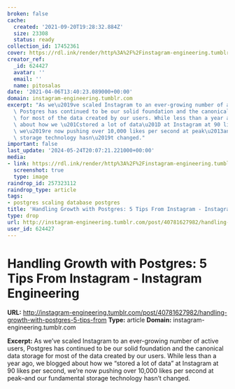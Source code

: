 ```yaml
---
broken: false
cache:
  created: '2021-09-20T19:28:32.884Z'
  size: 23308
  status: ready
collection_id: 17452361
cover: https://rdl.ink/render/http%3A%2F%2Finstagram-engineering.tumblr.com%2Fpost%2F40781627982%2Fhandling-growth-with-postgres-5-tips-from
creator_ref:
  _id: 624427
  avatar: ''
  email: ''
  name: pitosalas
date: '2021-04-06T13:40:23.089000+00:00'
domain: instagram-engineering.tumblr.com
excerpt: "As we\u2019ve scaled Instagram to an ever-growing number of active users,\
  \ Postgres has continued to be our solid foundation and the canonical data storage\
  \ for most of the data created by our users. While less than a year ago, we blogged\
  \ about how we \u201Cstored a lot of data\u201D at Instagram at 90 likes per second,\
  \ we\u2019re now pushing over 10,000 likes per second at peak\u2013and our fundamental\
  \ storage technology hasn\u2019t changed."
important: false
last_update: '2024-05-24T20:07:21.221000+00:00'
media:
- link: https://rdl.ink/render/http%3A%2F%2Finstagram-engineering.tumblr.com%2Fpost%2F40781627982%2Fhandling-growth-with-postgres-5-tips-from
  screenshot: true
  type: image
raindrop_id: 257323112
raindrop_type: article
tags:
- postgres scaling database postgres
title: 'Handling Growth with Postgres: 5 Tips From Instagram - Instagram Engineering'
type: drop
url: http://instagram-engineering.tumblr.com/post/40781627982/handling-growth-with-postgres-5-tips-from
user_id: 624427
---
```


# Handling Growth with Postgres: 5 Tips From Instagram - Instagram Engineering

**URL:** http://instagram-engineering.tumblr.com/post/40781627982/handling-growth-with-postgres-5-tips-from
**Type:** article
**Domain:** instagram-engineering.tumblr.com

**Excerpt:** As we’ve scaled Instagram to an ever-growing number of active users, Postgres has continued to be our solid foundation and the canonical data storage for most of the data created by our users. While less than a year ago, we blogged about how we “stored a lot of data” at Instagram at 90 likes per second, we’re now pushing over 10,000 likes per second at peak–and our fundamental storage technology hasn’t changed.

